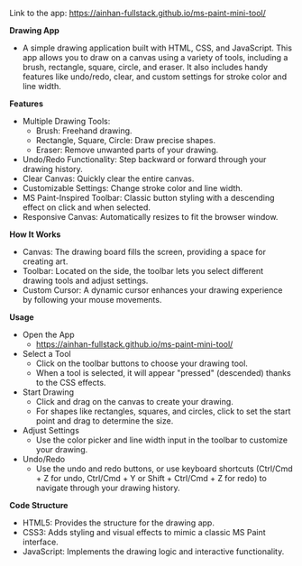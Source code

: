 Link to the app: https://ainhan-fullstack.github.io/ms-paint-mini-tool/

**Drawing App**
  - A simple drawing application built with HTML, CSS, and JavaScript. This app allows you to draw on a canvas using a variety of tools, including a brush, rectangle, square, circle, and eraser. It also includes handy features like undo/redo, clear, and custom settings for stroke color and line width.

**Features**
  - Multiple Drawing Tools:
    - Brush: Freehand drawing.
    - Rectangle, Square, Circle: Draw precise shapes.
    - Eraser: Remove unwanted parts of your drawing.
  - Undo/Redo Functionality: Step backward or forward through your drawing history.
  - Clear Canvas: Quickly clear the entire canvas.
  - Customizable Settings: Change stroke color and line width.
  - MS Paint-Inspired Toolbar: Classic button styling with a descending effect on click and when selected.
  - Responsive Canvas: Automatically resizes to fit the browser window.

**How It Works**
  - Canvas: The drawing board fills the screen, providing a space for creating art.
  - Toolbar: Located on the side, the toolbar lets you select different drawing tools and adjust settings.
  - Custom Cursor: A dynamic cursor enhances your drawing experience by following your mouse movements.

**Usage**
  - Open the App
    - https://ainhan-fullstack.github.io/ms-paint-mini-tool/
  - Select a Tool
    - Click on the toolbar buttons to choose your drawing tool.
    - When a tool is selected, it will appear "pressed" (descended) thanks to the CSS effects.
  - Start Drawing
    - Click and drag on the canvas to create your drawing.
    - For shapes like rectangles, squares, and circles, click to set the start point and drag to determine the size.
  - Adjust Settings
    - Use the color picker and line width input in the toolbar to customize your drawing.
  - Undo/Redo
    - Use the undo and redo buttons, or use keyboard shortcuts (Ctrl/Cmd + Z for undo, Ctrl/Cmd + Y or Shift + Ctrl/Cmd + Z for redo) to navigate through your drawing history.

**Code Structure**
  - HTML5: Provides the structure for the drawing app.
  - CSS3: Adds styling and visual effects to mimic a classic MS Paint interface.
  - JavaScript: Implements the drawing logic and interactive functionality.
